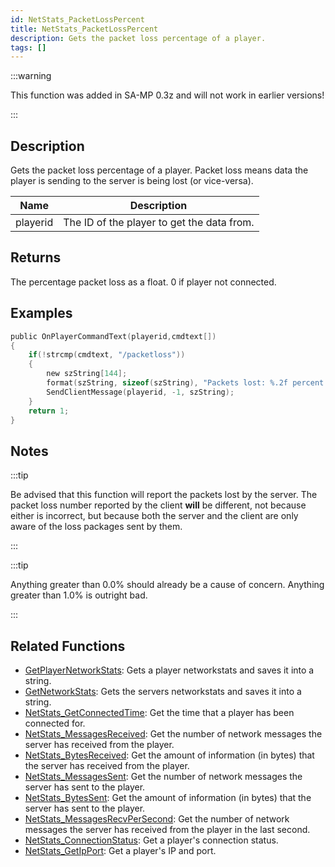 ```yaml
---
id: NetStats_PacketLossPercent
title: NetStats_PacketLossPercent
description: Gets the packet loss percentage of a player.
tags: []
---
```


:::warning

This function was added in SA-MP 0.3z and will not work in earlier versions!

:::

## Description

Gets the packet loss percentage of a player. Packet loss means data the player is sending to the server is being lost (or vice-versa).

| Name     | Description                                |
| -------- | ------------------------------------------ |
| playerid | The ID of the player to get the data from. |

## Returns

The percentage packet loss as a float. 0 if player not connected.

## Examples

```c
public OnPlayerCommandText(playerid,cmdtext[])
{
    if(!strcmp(cmdtext, "/packetloss"))
    {
        new szString[144];
        format(szString, sizeof(szString), "Packets lost: %.2f percent.", NetStats_PacketLossPercent(playerid));
        SendClientMessage(playerid, -1, szString);
    }
    return 1;
}
```

## Notes

:::tip

Be advised that this function will report the packets lost by the server. The packet loss number reported by the client **will** be different, not because either is incorrect, but because both the server and the client are only aware of the loss packages sent by them.

:::

:::tip

Anything greater than 0.0% should already be a cause of concern. Anything greater than 1.0% is outright bad.

:::

## Related Functions

- [GetPlayerNetworkStats](../functions/GetPlayerNetworkStats.md): Gets a player networkstats and saves it into a string.
- [GetNetworkStats](../functions/GetNetworkStats.md): Gets the servers networkstats and saves it into a string.
- [NetStats_GetConnectedTime](../functions/NetStats_GetConnectedTime.md): Get the time that a player has been connected for.
- [NetStats_MessagesReceived](../functions/NetStats_MessagesReceived.md): Get the number of network messages the server has received from the player.
- [NetStats_BytesReceived](../functions/NetStats_BytesReceived.md): Get the amount of information (in bytes) that the server has received from the player.
- [NetStats_MessagesSent](../functions/NetStats_MessagesSent.md): Get the number of network messages the server has sent to the player.
- [NetStats_BytesSent](../functions/NetStats_BytesSent.md): Get the amount of information (in bytes) that the server has sent to the player.
- [NetStats_MessagesRecvPerSecond](../functions/NetStats_MessagesRecvPerSecond.md): Get the number of network messages the server has received from the player in the last second.
- [NetStats_ConnectionStatus](../functions/NetStats_ConnectionStatus.md): Get a player's connection status.
- [NetStats_GetIpPort](../functions/NetStats_GetIpPort.md): Get a player's IP and port.
